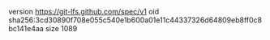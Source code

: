version https://git-lfs.github.com/spec/v1
oid sha256:3cd30890f708e055c540e1b600a01e11c44337326d64809eb8ff0c8bc141e4aa
size 1089
